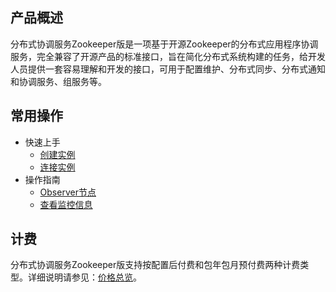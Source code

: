 ## 产品概述
分布式协调服务Zookeeper版是一项基于开源Zookeeper的分布式应用程序协调服务，完全兼容了开源产品的标准接口，旨在简化分布式系统构建的任务，给开发人员提供一套容易理解和开发的接口，可用于配置维护、分布式同步、分布式通知和协调服务、组服务等。</br>

## 常用操作

- 快速上手
	- [创建实例](../Getting-Started/Create-ZK.md)
	- [连接实例](../Getting-Started/Connect-ZK.md)
- 操作指南
	- [Observer节点](../Operation-Guide/Observer.md)
	- [查看监控信息](../Operation-Guide/Monitoring.md)
	


## 计费
分布式协调服务Zookeeper版支持按配置后付费和包年包月预付费两种计费类型。详细说明请参见：[价格总览](../Pricing/Price-Overview.md)。

